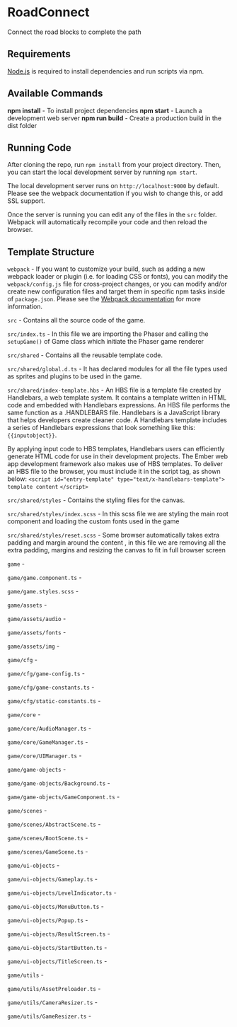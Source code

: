 # RoadConnect
Connect the road blocks to complete the path

## Requirements
[Node.js](https://nodejs.org/en) is required to install dependencies and run scripts via npm.

## Available Commands
**npm install** - To install project dependencies
**npm start** - Launch a development web server
**npm run build** - Create a production build in the dist folder

## Running Code
After cloning the repo, run `npm install` from your project directory. Then, you can start the local development server by running `npm start`.

The local development server runs on `http://localhost:9000` by default. Please see the webpack documentation if you wish to change this, or add SSL support.

Once the server is running you can edit any of the files in the `src` folder. Webpack will automatically recompile your code and then reload the browser.

## Template Structure
`webpack` - If you want to customize your build, such as adding a new webpack loader or plugin (i.e. for loading CSS or fonts), you can modify the `webpack/config.js` file for cross-project changes, or you can modify and/or create new configuration files and target them in specific npm tasks inside of `package.json`. Please see the [Webpack documentation](https://webpack.js.org/) for more information.

`src` - Contains all the source code of the game.

`src/index.ts` - In this file we are importing the Phaser and calling the `setupGame()` of Game class which initiate the Phaser game renderer

`src/shared` - Contains all the reusable template code.

`src/shared/global.d.ts` - It has declared modules for all the file types used as sprites and plugins to be used in the game.

`src/shared/index-template.hbs` - An HBS file is a template file created by Handlebars, a web template system. It contains a template written in HTML code and embedded with Handlebars expressions. An HBS file performs the same function as a .HANDLEBARS file.
Handlebars is a JavaScript library that helps developers create cleaner code. A Handlebars template includes a series of Handlebars expressions that look something like this: `{{inputobject}}`.

By applying input code to HBS templates, Handlebars users can efficiently generate HTML code for use in their development projects. The Ember web app development framework also makes use of HBS templates.
To deliver an HBS file to the browser, you must include it in the script tag, as shown below:
`<script id="entry-template" type="text/x-handlebars-template">`
`template content`
`</script>`

`src/shared/styles` - Contains the styling files for the canvas.

`src/shared/styles/index.scss` - In this scss file we are styling the main root component and loading the custom fonts used in the game

`src/shared/styles/reset.scss` - Some browser automatically takes extra padding and margin around the content , in this file we are removing all the extra padding, margins and resizing the canvas to fit in full browser screen

`game` -

`game/game.component.ts` -

`game/game.styles.scss` -

`game/assets` -

`game/assets/audio` -

`game/assets/fonts` -

`game/assets/img` -

`game/cfg` -

`game/cfg/game-config.ts` -

`game/cfg/game-constants.ts` -

`game/cfg/static-constants.ts` -

`game/core` -

`game/core/AudioManager.ts` -

`game/core/GameManager.ts` -

`game/core/UIManager.ts` -

`game/game-objects` -

`game/game-objects/Background.ts` -

`game/game-objects/GameComponent.ts` -

`game/scenes` -

`game/scenes/AbstractScene.ts` -

`game/scenes/BootScene.ts` -

`game/scenes/GameScene.ts` -

`game/ui-objects` -

`game/ui-objects/Gameplay.ts` -

`game/ui-objects/LevelIndicator.ts` -

`game/ui-objects/MenuButton.ts` -

`game/ui-objects/Popup.ts` -

`game/ui-objects/ResultScreen.ts` -

`game/ui-objects/StartButton.ts` -

`game/ui-objects/TitleScreen.ts` -

`game/utils` -

`game/utils/AssetPreloader.ts` - 

`game/utils/CameraResizer.ts` -

`game/utils/GameResizer.ts` -

